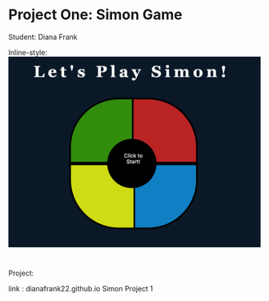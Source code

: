 # Project One: Simon Game

Student: Diana Frank

Inline-style: 
![alt text](simonpicture.png)

# 



Project:


link : dianafrank22.github.io
Simon Project 1 
